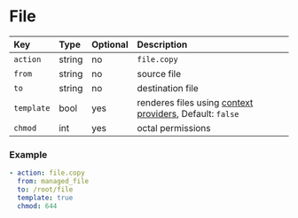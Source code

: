 # File

| Key | Type | Optional | Description |
| :--- | :--- | :--- | :--- |
| `action` | string | no | `file.copy` |
| `from` | string | no | source file |
| `to` | string | no | destination file |
| `template` | bool | yes | renderes files using [context providers](../../../contexts-1/context-provider.md), Default: `false` |
| `chmod` | int | yes | octal permissions |

### Example

```yaml
- action: file.copy
  from: managed_file
  to: /root/file
  template: true
  chmod: 644
```

